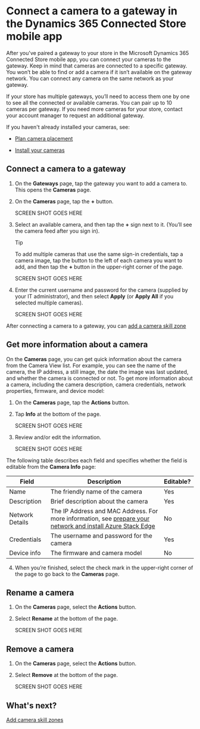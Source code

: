 

# Connect a camera to a gateway in the Dynamics 365 Connected Store mobile app

After you've paired a gateway to your store in the Microsoft Dynamics 365 Connected Store mobile app, you can connect your cameras to the gateway. Keep in mind that cameras are connected to a specific gateway. You won’t be able to find or add a camera if it isn’t available on the gateway network. You can connect any camera on the same network as your gateway.

If your store has multiple gateways, you’ll need to access them one by one to see all the connected or available cameras. You can pair up to 10 cameras per gateway. If you need more cameras for your store, contact your account manager to request an additional gateway.

If you haven't already installed your cameras, see: 

- [Plan camera placement](camera-placement-checklist.md)

- [Install your cameras](install-cameras.md)

## Connect a camera to a gateway

1. On the **Gateways** page, tap the gateway you want to add a camera to. This opens the **Cameras** page.   

2. On the **Cameras** page, tap the **+** button. 

    SCREEN SHOT GOES HERE
 
3. Select an available camera, and then tap the **+** sign  next to it. (You’ll see the camera feed after you sign in).

   > [!TIP]
   > To add multiple cameras that use the same sign-in credentials, tap a camera image, tap the button to the left of each camera you want to add, and then tap the **+** button in the upper-right corner of the page.
    
    SCREEN SHOT GOES HERE
 
4.	Enter the current username and password for the camera (supplied by your IT administrator), and then select **Apply** (or **Apply All** if you selected multiple cameras).
 
    SCREEN SHOT GOES HERE
    
After connecting a camera to a gateway, you can [add a camera skill zone](mobile-app-add-camera-skill-zone.md)

## Get more information about a camera

On the **Cameras** page, you can get quick information about the camera from the Camera View list. For example, you can see the name of the camera, the IP address, a still image, the date the image was last updated, and whether the camera is connected or not. To get more information about a camera, including the camera description, camera credentials, network properties, firmware, and device model:

1. On the **Cameras** page, tap the **Actions** button.

2. Tap **Info** at the bottom of the page.

    SCREEN SHOT GOES HERE
 
3. Review and/or edit the information.

    SCREEN SHOT GOES HERE
 
The following table describes each field and specifies whether the field is editable from the **Camera Info** page:

|Field|Description|Editable?|
|-------------------|----------------------------------------------------|------|
|Name|The friendly name of the camera|Yes|
|Description|Brief description about the camera|Yes|
|Network Details|The IP Address and MAC Address. For more information, see [prepare your network and install Azure Stack Edge](ase-install.md)|No|
|Credentials|The username and password for the camera|Yes|
|Device info|The firmware and camera model|No|

4.	When you’re finished, select the check mark in the upper-right corner of the page to go back to the **Cameras** page.

## Rename a camera

1. On the **Cameras** page, select the **Actions** button.

2. Select **Rename** at the bottom of the page.

    SCREEN SHOT GOES HERE

## Remove a camera

1. On the **Cameras** page, select the **Actions** button.

2. Select **Remove** at the bottom of the page.

    SCREEN SHOT GOES HERE
 
## What's next?

[Add camera skill zones](mobile-app-add-camera-skill-zones.md)

